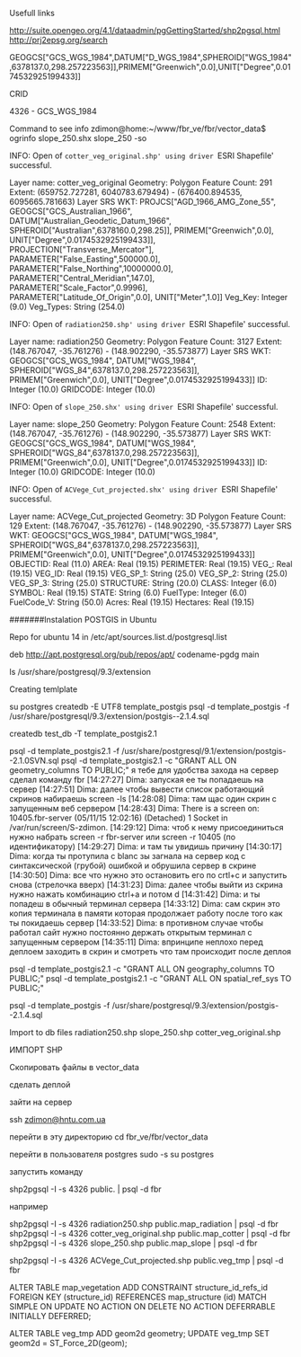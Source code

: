 
Usefull links

http://suite.opengeo.org/4.1/dataadmin/pgGettingStarted/shp2pgsql.html
http://prj2epsg.org/search


GEOGCS["GCS_WGS_1984",DATUM["D_WGS_1984",SPHEROID["WGS_1984",6378137.0,298.257223563]],PRIMEM["Greenwich",0.0],UNIT["Degree",0.0174532925199433]]

CRID

4326 - GCS_WGS_1984


Command to see info 
zdimon@home:~/www/fbr_ve/fbr/vector_data$ ogrinfo slope_250.shx slope_250 -so



INFO: Open of `cotter_veg_original.shp'
      using driver `ESRI Shapefile' successful.

Layer name: cotter_veg_original
Geometry: Polygon
Feature Count: 291
Extent: (659752.727281, 6040783.679494) - (676400.894535, 6095665.781663)
Layer SRS WKT:
PROJCS["AGD_1966_AMG_Zone_55",
    GEOGCS["GCS_Australian_1966",
        DATUM["Australian_Geodetic_Datum_1966",
            SPHEROID["Australian",6378160.0,298.25]],
        PRIMEM["Greenwich",0.0],
        UNIT["Degree",0.0174532925199433]],
    PROJECTION["Transverse_Mercator"],
    PARAMETER["False_Easting",500000.0],
    PARAMETER["False_Northing",10000000.0],
    PARAMETER["Central_Meridian",147.0],
    PARAMETER["Scale_Factor",0.9996],
    PARAMETER["Latitude_Of_Origin",0.0],
    UNIT["Meter",1.0]]
Veg_Key: Integer (9.0)
Veg_Types: String (254.0)



INFO: Open of `radiation250.shp'
      using driver `ESRI Shapefile' successful.

Layer name: radiation250
Geometry: Polygon
Feature Count: 3127
Extent: (148.767047, -35.761276) - (148.902290, -35.573877)
Layer SRS WKT:
GEOGCS["GCS_WGS_1984",
    DATUM["WGS_1984",
        SPHEROID["WGS_84",6378137.0,298.257223563]],
    PRIMEM["Greenwich",0.0],
    UNIT["Degree",0.0174532925199433]]
ID: Integer (10.0)
GRIDCODE: Integer (10.0)



INFO: Open of `slope_250.shx'
      using driver `ESRI Shapefile' successful.

Layer name: slope_250
Geometry: Polygon
Feature Count: 2548
Extent: (148.767047, -35.761276) - (148.902290, -35.573877)
Layer SRS WKT:
GEOGCS["GCS_WGS_1984",
    DATUM["WGS_1984",
        SPHEROID["WGS_84",6378137.0,298.257223563]],
    PRIMEM["Greenwich",0.0],
    UNIT["Degree",0.0174532925199433]]
ID: Integer (10.0)
GRIDCODE: Integer (10.0)




INFO: Open of `ACVege_Cut_projected.shx'
      using driver `ESRI Shapefile' successful.

Layer name: ACVege_Cut_projected
Geometry: 3D Polygon
Feature Count: 129
Extent: (148.767047, -35.761276) - (148.902290, -35.573877)
Layer SRS WKT:
GEOGCS["GCS_WGS_1984",
    DATUM["WGS_1984",
        SPHEROID["WGS_84",6378137.0,298.257223563]],
    PRIMEM["Greenwich",0.0],
    UNIT["Degree",0.0174532925199433]]
OBJECTID: Real (11.0)
AREA: Real (19.15)
PERIMETER: Real (19.15)
VEG_: Real (19.15)
VEG_ID: Real (19.15)
VEG_SP_1: String (25.0)
VEG_SP_2: String (25.0)
VEG_SP_3: String (25.0)
STRUCTURE: String (20.0)
CLASS: Integer (6.0)
SYMBOL: Real (19.15)
STATE: String (6.0)
FuelType: Integer (6.0)
FuelCode_V: String (50.0)
Acres: Real (19.15)
Hectares: Real (19.15)




#######Instalation POSTGIS in Ubuntu

Repo for ubuntu 14 in  /etc/apt/sources.list.d/postgresql.list

deb http://apt.postgresql.org/pub/repos/apt/ codename-pgdg main

ls /usr/share/postgresql/9.3/extension


Creating temlplate

su postgres
createdb -E UTF8 template_postgis
psql -d template_postgis -f /usr/share/postgresql/9.3/extension/postgis--2.1.4.sql

createdb test_db -T template_postgis2.1


psql -d template_postgis2.1 -f /usr/share/postgresql/9.1/extension/postgis--2.1.0SVN.sql
psql -d template_postgis2.1 -c "GRANT ALL ON geometry_columns TO PUBLIC;" я тебе для удобства захода на сервер сделал команду fbr
[14:27:27] Dima: запуская ее ты попадаешь на сервер
[14:27:51] Dima: далее чтобы вывести список работающий скринов набираешь screen -ls
[14:28:08] Dima: там щас один скрин с запущенным веб сервером
[14:28:43] Dima: There is a screen on:
	10405.fbr-server	(05/11/15 12:02:16)	(Detached)
1 Socket in /var/run/screen/S-zdimon.
[14:29:12] Dima: чтоб к нему присоединиться нужно набрать screen -r fbr-server или screen -r 10405 (по идентификатору)
[14:29:27] Dima: и там ты увидишь причину
[14:30:17] Dima: когда ты протупила с blanc зы загнала на сервер код с синтаксической (грубой) ошибкой и обрушила сервер в скрине
[14:30:50] Dima: все что нужно это остановить его по crtl+c и запустить снова (стрелочка вверх)
[14:31:23] Dima: далее чтобы выйти из скрина нужно нажать комбинацию ctrl+a и потом d
[14:31:42] Dima: и ты попадеш в обычный терминал сервера
[14:33:12] Dima: сам скрин это копия терминала в памяти которая продолжает работу после того как ты покидаешь сервер
[14:33:52] Dima: в противном случае чтобы работал сайт нужно постоянно держать открытым терминал с запущенным сервером
[14:35:11] Dima: впринципе неплохо перед деплоем заходить в скрин и смотреть что там происходит после деплоя

psql -d template_postgis2.1 -c "GRANT ALL ON geography_columns TO PUBLIC;"
psql -d template_postgis2.1 -c "GRANT ALL ON spatial_ref_sys TO PUBLIC;"

psql -d template_postgis -f /usr/share/postgresql/9.3/extension/postgis--2.1.4.sql




Import to db files
radiation250.shp
slope_250.shp
cotter_veg_original.shp


ИМПОРТ SHP

Скопировать файлы в vector_data

сделать деплой

зайти на сервер

ssh zdimon@hntu.com.ua

перейти в эту директорию cd fbr_ve/fbr/vector_data

перейти в пользователя postgres
sudo -s
su postgres

запустить команду

shp2pgsql -I -s 4326 <shape file>  public.<table name> | psql -d fbr

например

shp2pgsql -I -s 4326 radiation250.shp  public.map_radiation | psql -d fbr
shp2pgsql -I -s 4326 cotter_veg_original.shp  public.map_cotter | psql -d fbr
shp2pgsql -I -s 4326 slope_250.shp  public.map_slope | psql -d fbr




shp2pgsql -I -s 4326 ACVege_Cut_projected.shp  public.veg_tmp | psql -d fbr


ALTER TABLE map_vegetation
  ADD CONSTRAINT structure_id_refs_id FOREIGN KEY (structure_id)
      REFERENCES map_structure (id) MATCH SIMPLE
      ON UPDATE NO ACTION ON DELETE NO ACTION DEFERRABLE INITIALLY DEFERRED;



ALTER TABLE veg_tmp ADD geom2d geometry;
UPDATE veg_tmp SET geom2d = ST_Force_2D(geom); 













